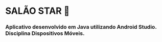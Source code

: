 # SALÃO STAR 📱

### Aplicativo desenvolvido em Java utilizando Android Studio. Disciplina Dispositivos Móveis. 

